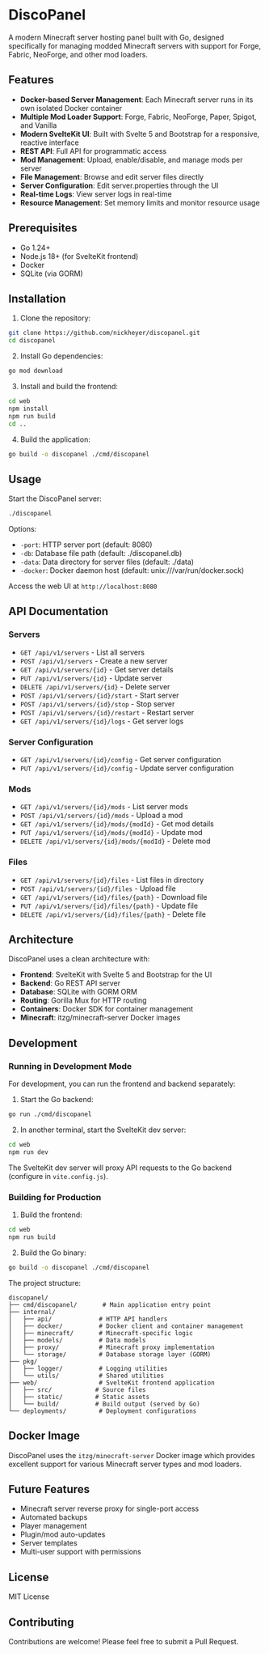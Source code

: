 # DiscoPanel

A modern Minecraft server hosting panel built with Go, designed specifically for managing modded Minecraft servers with support for Forge, Fabric, NeoForge, and other mod loaders.

## Features

- **Docker-based Server Management**: Each Minecraft server runs in its own isolated Docker container
- **Multiple Mod Loader Support**: Forge, Fabric, NeoForge, Paper, Spigot, and Vanilla
- **Modern SvelteKit UI**: Built with Svelte 5 and Bootstrap for a responsive, reactive interface
- **REST API**: Full API for programmatic access
- **Mod Management**: Upload, enable/disable, and manage mods per server
- **File Management**: Browse and edit server files directly
- **Server Configuration**: Edit server.properties through the UI
- **Real-time Logs**: View server logs in real-time
- **Resource Management**: Set memory limits and monitor resource usage

## Prerequisites

- Go 1.24+
- Node.js 18+ (for SvelteKit frontend)
- Docker
- SQLite (via GORM)

## Installation

1. Clone the repository:
```bash
git clone https://github.com/nickheyer/discopanel.git
cd discopanel
```

2. Install Go dependencies:
```bash
go mod download
```

3. Install and build the frontend:
```bash
cd web
npm install
npm run build
cd ..
```

4. Build the application:
```bash
go build -o discopanel ./cmd/discopanel
```

## Usage

Start the DiscoPanel server:

```bash
./discopanel
```

Options:
- `-port`: HTTP server port (default: 8080)
- `-db`: Database file path (default: ./discopanel.db)
- `-data`: Data directory for server files (default: ./data)
- `-docker`: Docker daemon host (default: unix:///var/run/docker.sock)

Access the web UI at `http://localhost:8080`

## API Documentation

### Servers

- `GET /api/v1/servers` - List all servers
- `POST /api/v1/servers` - Create a new server
- `GET /api/v1/servers/{id}` - Get server details
- `PUT /api/v1/servers/{id}` - Update server
- `DELETE /api/v1/servers/{id}` - Delete server
- `POST /api/v1/servers/{id}/start` - Start server
- `POST /api/v1/servers/{id}/stop` - Stop server
- `POST /api/v1/servers/{id}/restart` - Restart server
- `GET /api/v1/servers/{id}/logs` - Get server logs

### Server Configuration

- `GET /api/v1/servers/{id}/config` - Get server configuration
- `PUT /api/v1/servers/{id}/config` - Update server configuration

### Mods

- `GET /api/v1/servers/{id}/mods` - List server mods
- `POST /api/v1/servers/{id}/mods` - Upload a mod
- `GET /api/v1/servers/{id}/mods/{modId}` - Get mod details
- `PUT /api/v1/servers/{id}/mods/{modId}` - Update mod
- `DELETE /api/v1/servers/{id}/mods/{modId}` - Delete mod

### Files

- `GET /api/v1/servers/{id}/files` - List files in directory
- `POST /api/v1/servers/{id}/files` - Upload file
- `GET /api/v1/servers/{id}/files/{path}` - Download file
- `PUT /api/v1/servers/{id}/files/{path}` - Update file
- `DELETE /api/v1/servers/{id}/files/{path}` - Delete file

## Architecture

DiscoPanel uses a clean architecture with:

- **Frontend**: SvelteKit with Svelte 5 and Bootstrap for the UI
- **Backend**: Go REST API server
- **Database**: SQLite with GORM ORM
- **Routing**: Gorilla Mux for HTTP routing
- **Containers**: Docker SDK for container management
- **Minecraft**: itzg/minecraft-server Docker images

## Development

### Running in Development Mode

For development, you can run the frontend and backend separately:

1. Start the Go backend:
```bash
go run ./cmd/discopanel
```

2. In another terminal, start the SvelteKit dev server:
```bash
cd web
npm run dev
```

The SvelteKit dev server will proxy API requests to the Go backend (configure in `vite.config.js`).

### Building for Production

1. Build the frontend:
```bash
cd web
npm run build
```

2. Build the Go binary:
```bash
go build -o discopanel ./cmd/discopanel
```

The project structure:

```
discopanel/
├── cmd/discopanel/       # Main application entry point
├── internal/
│   ├── api/             # HTTP API handlers
│   ├── docker/          # Docker client and container management
│   ├── minecraft/       # Minecraft-specific logic
│   ├── models/          # Data models
│   ├── proxy/           # Minecraft proxy implementation
│   └── storage/         # Database storage layer (GORM)
├── pkg/
│   ├── logger/          # Logging utilities
│   └── utils/           # Shared utilities
├── web/                 # SvelteKit frontend application
│   ├── src/            # Source files
│   ├── static/         # Static assets
│   └── build/          # Build output (served by Go)
└── deployments/         # Deployment configurations
```

## Docker Image

DiscoPanel uses the `itzg/minecraft-server` Docker image which provides excellent support for various Minecraft server types and mod loaders.

## Future Features

- Minecraft server reverse proxy for single-port access
- Automated backups
- Player management
- Plugin/mod auto-updates
- Server templates
- Multi-user support with permissions

## License

MIT License

## Contributing

Contributions are welcome! Please feel free to submit a Pull Request.
